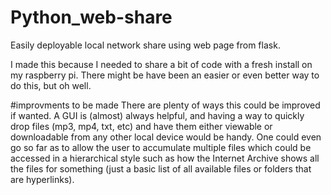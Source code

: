# Python_web-share
Easily deployable local network share using web page from flask.

I made this because I needed to share a bit of code with a fresh install on my raspberry pi.  There might be have been an easier or even better way to do this, but oh well.

#improvments to be made
There are plenty of ways this could be improved if wanted.  A GUI is (almost) always helpful, and having a way to quickly drop files (mp3, mp4, txt, etc) and have them either viewable or downloadable from any other local device would be handy.  One could even go so far as to allow the user to accumulate multiple files which could be accessed in a hierarchical style such as how the Internet Archive shows all the files for something (just a basic list of all available files or folders that are hyperlinks).  
